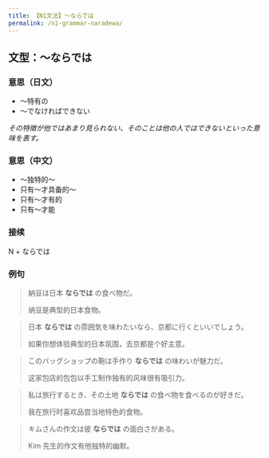 ```yaml
---
title: 【N1文法】〜ならでは
permalink: /n1-grammar-naradewa/
---
```


## 文型：〜ならでは

### 意思（日文）

- 〜特有の
- 〜でなければできない

*その特徴が他ではあまり見られない、そのことは他の人ではできないといった意味を表す。*

### 意思（中文）

- 〜独特的〜
- 只有〜才具备的〜
- 只有〜才有的
- 只有〜才能

### 接续

N + ならでは

### 例句

> 納豆は日本 **ならでは** の食べ物だ。
> 
> 纳豆是典型的日本食物。

> 日本 **ならでは** の雰囲気を味わたいなら、京都に行くといいでしょう。
>
> 如果你想体验典型的日本氛围，去京都是个好主意。

> このバッグショップの鞄は手作り **ならでは** の味わいが魅力だ。
>
> 这家包店的包包以手工制作独有的风味很有吸引力。

> 私は旅行するとき、その土地 **ならでは** の食べ物を食べるのが好きだ。
>
> 我在旅行时喜欢品尝当地特色的食物。

> キムさんの作文は彼 **ならでは** の面白さがある。
>
> Kim 先生的作文有他独特的幽默。

